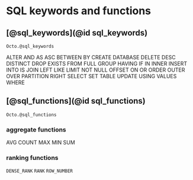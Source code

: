 # SQL keywords and functions

## [@sql_keywords](@id sql_keywords)

```@docs
Octo.@sql_keywords
```

ALTER AND AS ASC BETWEEN BY CREATE DATABASE DELETE DESC DISTINCT DROP EXISTS FROM FULL GROUP
HAVING IF IN INNER INSERT INTO IS JOIN LEFT LIKE LIMIT NOT NULL OFFSET ON OR ORDER OUTER OVER
PARTITION RIGHT SELECT SET TABLE UPDATE USING VALUES WHERE


## [@sql_functions](@id sql_functions)

```@docs
Octo.@sql_functions
```

### aggregate functions

AVG COUNT MAX MIN SUM

### ranking functions

`DENSE_RANK`  `RANK`  `ROW_NUMBER`
